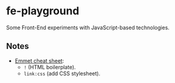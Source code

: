 # fe-playground

Some Front-End experiments with JavaScript-based technologies.

## Notes

- [Emmet cheat sheet](https://docs.emmet.io/cheat-sheet/):
  - `!` (HTML boilerplate).
  - `link:css` (add CSS stylesheet).
